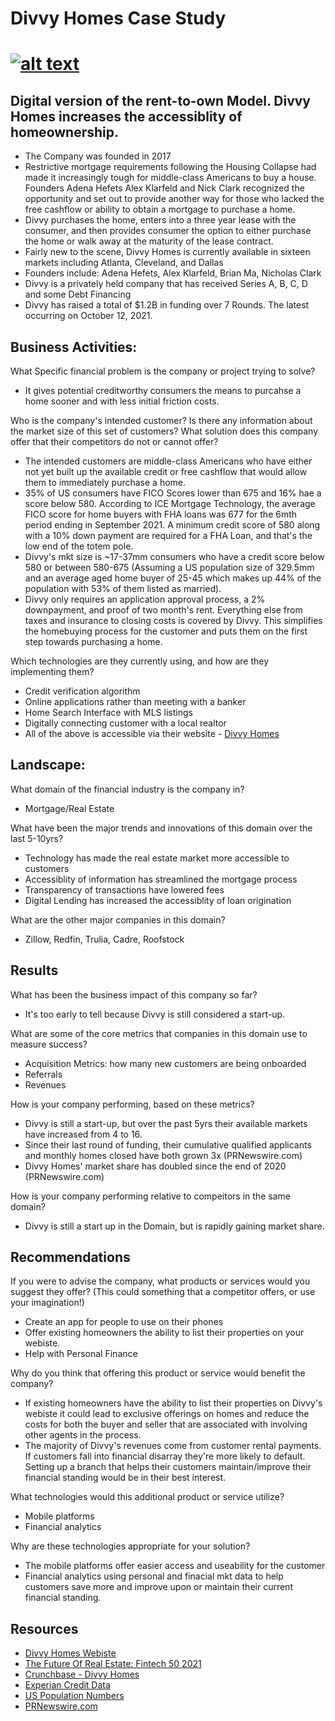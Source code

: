 # Divvy Homes Case Study
# [![alt text](https://mma.prnewswire.com/media/1594334/Divvy_Homes_Logo.jpg?p=twitter)](https://youtu.be/1sQaatYs7bE)

## Digital version of the rent-to-own Model.  Divvy Homes increases the accessiblity of homeownership.
* The Company was founded in 2017
* Restrictive mortgage requirements following the Housing Collapse had made it increasingly tough for middle-class Americans to buy a house.  Founders Adena Hefets Alex Klarfeld and Nick Clark recognized the opportunity and set out to provide another way for those who lacked the free cashflow or ability to obtain a mortgage to purchase a home.
* Divvy purchases the home, enters into a three year lease with the consumer, and then provides consumer the option to either purchase the home or walk away at the maturity of the lease contract.
* Fairly new to the scene, Divvy Homes is currently available in sixteen markets including Atlanta, Cleveland, and Dallas
* Founders include: Adena Hefets, Alex Klarfeld, Brian Ma, Nicholas Clark 
* Divvy is a privately held company that has received Series A, B, C, D and some Debt Financing
* Divvy has raised a total of $1.2B in funding over 7 Rounds.  The latest occurring on October 12, 2021.

## Business Activities:
What Specific financial problem is the company or project trying to solve?
- It gives potential creditworthy consumers the means to purcahse a home sooner and with less initial friction costs.

Who is the company's intended customer?  Is there any information about the market size of this set of customers?  What solution does this company offer that their competitors do not or cannot offer?
- The intended customers are middle-class Americans who have either not yet built up the available credit or free cashflow that would allow them to immediately purchase a home.
- 35% of US consumers have FICO Scores lower than 675 and 16% hae a score below 580.  According to ICE Mortgage Technology, the average FICO score for home buyers with FHA loans was 677 for the 6mth period ending in September 2021.  A minimum credit score of 580 along with a 10% down payment are required for a FHA Loan, and that's the low end of the totem pole.  
- Divvy's mkt size is ~17-37mm consumers who have a credit score below 580 or between 580-675 (Assuming a US population size of 329.5mm and an average aged home buyer of 25-45 which makes up 44% of the population with 53% of them listed as married).
- Divvy only requires an application approval process, a 2% downpayment, and proof of two month's rent.  Everything else from taxes and insurance to closing costs is covered by Divvy.  This simplifies the homebuying process for the customer and puts them on the first step towards purchasing a home.

Which technologies are they currently using, and how are they implementing them?
- Credit verification algorithm
- Online applications rather than meeting with a banker
- Home Search Interface with MLS listings
- Digitally connecting customer with a local realtor
- All of the above is accessible via their website - [Divvy Homes](https://www.divvyhomes.com/)


## Landscape:

What domain of the financial industry is the company in?
- Mortgage/Real Estate

What have been the major trends and innovations of this domain over the last 5-10yrs?
- Technology has made the real estate market more accessible to customers
- Accessiblity of information has streamlined the mortgage process
- Transparency of transactions have lowered fees
- Digital Lending has increased the accessiblity of loan origination


What are the other major companies in this domain?
- Zillow, Redfin, Trulia, Cadre, Roofstock


## Results
What has been the business impact of this company so far?
- It's too early to tell because Divvy is still considered a start-up.

What are some of the core metrics that companies in this domain use to measure success?  
- Acquisition Metrics:  how many new customers are being onboarded
- Referrals
- Revenues

How is your company performing, based on these metrics?
- Divvy is still a start-up, but over the past 5yrs their available markets have increased from 4 to 16.
- Since their last round of funding, their cumulative qualified applicants and monthly homes closed have both grown 3x (PRNewswire.com)
- Divvy Homes' market share has doubled since the end of 2020 (PRNewswire.com)


How is your company performing relative to compeitors in the same domain?
- Divvy is still a start up in the Domain, but is rapidly gaining market share.

## Recommendations
If you were to advise the company, what products or services would you suggest they offer?  (This could something that a competitor offers, or use your imagination!)
- Create an app for people to use on their phones
- Offer existing homeowners the ability to list their properties on your webiste.
- Help with Personal Finance

Why do you think that offering this product or service would benefit the company?
- If existing homeowners have the ability to list their properties on Divvy's webiste it could lead to exclusive offerings on homes and reduce the costs for both the buyer and seller that are associated with involving other agents in the process.
- The majority of Divvy's revenues come from customer rental payments.  If customers fall into financial disarray they're more likely to default.  Setting up a branch that helps their customers maintain/improve their financial standing would be in their best interest.

What technologies would this additional product or service utilize?
- Mobile platforms
- Financial analytics

Why are these technologies appropriate for your solution?
- The mobile platforms offer easier access and useability for the customer
- Financial analytics using personal and finacial mkt data to help customers save more and improve upon or maintain their current financial standing.



## Resources
* [Divvy Homes Webiste](https://www.divvyhomes.com/)
* [The Future Of Real Estate: Fintech 50 2021](https://www.forbes.com/sites/margheritabeale/2021/06/08/the-future-of-real-estate-fintech-50-2021/?sh=1a58b9ed2c31)
* [Crunchbase - Divvy Homes](https://www.crunchbase.com/organization/divvy-homes)
* [Experian Credit Data](https://www.experian.com/blogs/ask-experian/credit-education/score-basics/675-credit-score/#:~:text=35%25%20of%20consumers%20have%20FICO,check%20your%20FICO%C2%AE%20Score.)
* [US Population Numbers](https://www.statista.com/statistics/241488/population-of-the-us-by-sex-and-age/)
* [PRNewswire.com](https://www.prnewswire.com/news-releases/divvy-homes-closes-200-million-series-d-to-broaden-access-to-homeownership-301355103.html#:~:text=Divvy%20Homes%20now%20operates%20in,tripling%20over%20the%20past%20year.)
